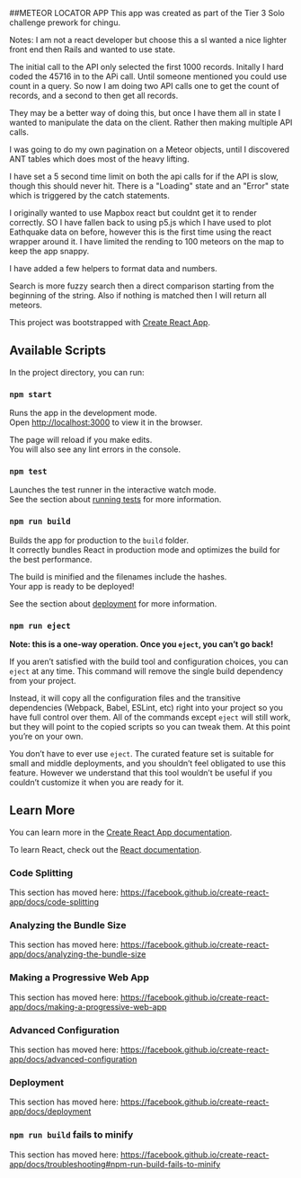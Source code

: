 
##METEOR LOCATOR APP
This app was created as part of the Tier 3 Solo challenge prework for chingu. 

Notes:
I am not a react developer but choose this a sI wanted a nice lighter front end then Rails and wanted to use state.

The initial call to the API only selected the first 1000 records. Initally I hard coded the 45716 in to the APi call. 
Until someone mentioned you could use count in a query. So now I am doing two API calls one to get the count of records, and a second to then get all records. 

They may be a better way of doing this, but once I have them all in state I wanted to manipulate the data on the client. Rather then making multiple API calls. 

I was going to do my own pagination on a Meteor objects, until I discovered ANT tables which does most of the heavy lifting. 

I have set a 5 second time limit on both the api calls for if the API is slow, though this should never hit. 
There is a "Loading" state and an "Error" state which is triggered by the catch statements. 

I originally wanted to use Mapbox react but couldnt get it to render correctly. SO I have fallen back to 
using p5.js which I have used to plot Eathquake data on before, however this is the first time using the react wrapper around it.
I have limited the rending to 100 meteors on the map to keep the app snappy. 

I have added a few helpers to format data and numbers. 

Search is more fuzzy search then a direct comparison starting from the beginning of the string. 
Also if nothing is matched then I will return all meteors. 

This project was bootstrapped with [Create React App](https://github.com/facebook/create-react-app).

## Available Scripts

In the project directory, you can run:

### `npm start`

Runs the app in the development mode.<br>
Open [http://localhost:3000](http://localhost:3000) to view it in the browser.

The page will reload if you make edits.<br>
You will also see any lint errors in the console.

### `npm test`

Launches the test runner in the interactive watch mode.<br>
See the section about [running tests](https://facebook.github.io/create-react-app/docs/running-tests) for more information.

### `npm run build`

Builds the app for production to the `build` folder.<br>
It correctly bundles React in production mode and optimizes the build for the best performance.

The build is minified and the filenames include the hashes.<br>
Your app is ready to be deployed!

See the section about [deployment](https://facebook.github.io/create-react-app/docs/deployment) for more information.

### `npm run eject`

**Note: this is a one-way operation. Once you `eject`, you can’t go back!**

If you aren’t satisfied with the build tool and configuration choices, you can `eject` at any time. This command will remove the single build dependency from your project.

Instead, it will copy all the configuration files and the transitive dependencies (Webpack, Babel, ESLint, etc) right into your project so you have full control over them. All of the commands except `eject` will still work, but they will point to the copied scripts so you can tweak them. At this point you’re on your own.

You don’t have to ever use `eject`. The curated feature set is suitable for small and middle deployments, and you shouldn’t feel obligated to use this feature. However we understand that this tool wouldn’t be useful if you couldn’t customize it when you are ready for it.

## Learn More

You can learn more in the [Create React App documentation](https://facebook.github.io/create-react-app/docs/getting-started).

To learn React, check out the [React documentation](https://reactjs.org/).

### Code Splitting

This section has moved here: https://facebook.github.io/create-react-app/docs/code-splitting

### Analyzing the Bundle Size

This section has moved here: https://facebook.github.io/create-react-app/docs/analyzing-the-bundle-size

### Making a Progressive Web App

This section has moved here: https://facebook.github.io/create-react-app/docs/making-a-progressive-web-app

### Advanced Configuration

This section has moved here: https://facebook.github.io/create-react-app/docs/advanced-configuration

### Deployment

This section has moved here: https://facebook.github.io/create-react-app/docs/deployment

### `npm run build` fails to minify

This section has moved here: https://facebook.github.io/create-react-app/docs/troubleshooting#npm-run-build-fails-to-minify
